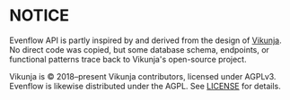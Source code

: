 # NOTICE

Evenflow API is partly inspired by and derived from the design of
[Vikunja](https://vikunja.io). No direct code was copied, but some database schema,
endpoints, or functional patterns trace back to Vikunja's open-source project.

Vikunja is © 2018–present Vikunja contributors, licensed under AGPLv3.
Evenflow is likewise distributed under the AGPL. See [LICENSE](./LICENSE) for details.